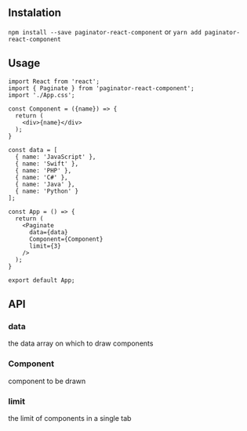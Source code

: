 ## Instalation
`npm install --save paginator-react-component` or
`yarn add paginator-react-component`


## Usage
```
import React from 'react';
import { Paginate } from 'paginator-react-component';
import './App.css';

const Component = ({name}) => {
  return (
    <div>{name}</div>
  );
}

const data = [
  { name: 'JavaScript' },
  { name: 'Swift' },
  { name: 'PHP' },
  { name: 'C#' },
  { name: 'Java' },
  { name: 'Python' }
];

const App = () => {
  return (
    <Paginate
      data={data}
      Component={Component}
      limit={3}
    />
  );
}

export default App;
```
## API
### data
the data array on which to draw components

### Component
component to be drawn

### limit
the limit of components in a single tab





